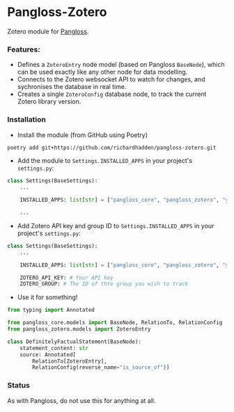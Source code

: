 Pangloss-Zotero
===============

Zotero module for [Pangloss](https://github.com/richardhadden/pangloss-core).

### Features:

- Defines a `ZoteroEntry` node model (based on Pangloss `BaseNode`), which can be used exactly like any other node for data modelling.
- Connects to the Zotero websocket API to watch for changes, and sychronises the database in real time.
- Creates a single `ZoteroConfig` database node, to track the current Zotero library version.

### Installation

- Install the module (from GitHub using Poetry)
```bash
poetry add git+https://github.com/richardhadden/pangloss-zotero.git
````

- Add the module to `Settings.INSTALLED_APPS` in your project's `settings.py`:

```python
class Settings(BaseSettings):
    ...

    INSTALLED_APPS: list[str] = ["pangloss_core", "pangloss_zotero", "your_application"]

    ...
```

- Add Zotero API key and group ID to `Settings.INSTALLED_APPS` in your project's `settings.py`:

```python
class Settings(BaseSettings):
    ...

    INSTALLED_APPS: list[str] = ["pangloss_core", "pangloss_zotero", "your_application"]

    ZOTERO_API_KEY: # Your API key
    ZOTERO_GROUP: # The ID of thte group you wish to track
```

- Use it for something!

```python
from typing import Annotated

from pangloss_core.models import BaseNode, RelationTo, RelationConfig
from pangloss_zotero.models import ZoteroEntry

class DefinitelyFactualStatement(BaseNode):
    statement_content: str
    source: Annotated[
        RelationTo[ZoteroEntry], 
        RelationConfig(reverse_name="is_source_of")]
```

### Status

As with Pangloss, do not use this for anything at all.